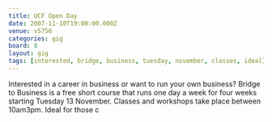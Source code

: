 ```yaml
---
title: UCF Open Day
date: 2007-11-10T19:00:00.000Z
venue: v5756
categories: gig
board: 8
layout: gig
tags: [interested, bridge, business, tuesday, november, classes, ideal]
---
```

Interested in a career in business or want to run your own business?  Bridge to Business is a free short course that runs one day a week for four weeks starting Tuesday 13 November.   Classes and workshops take place between 10am3pm.  Ideal for those c